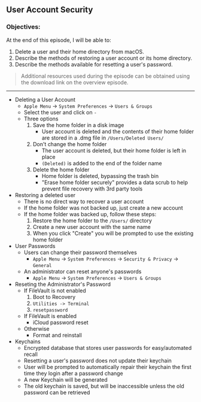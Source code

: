 ## User Account Security 

### Objectives:

At the end of this episode, I will be able to:

1. Delete a user and their home directory from macOS.
2. Describe the methods of restoring a user account or its home directory. 
3. Describe the methods available for resetting a user's password. 

>Additional resources used during the episode can be obtained using the download link on the overview episode.

-----------------------------------------------------------

* Deleting a User Account
	+ `Apple Menu` -> `System Preferences` -> `Users & Groups`
	+ Select the user and click on `-`
	+ Three options
		1. Save the home folder in a disk image
			- User account is deleted and the contents of their home folder are stored in a .dmg file in `/Users/Deleted Users/`
		2. Don't change the home folder
			- The user account is deleted, but their home folder is left in place
			- `(Deleted)` is added to the end of the folder name
		3. Delete the home folder
			- Home folder is deleted, bypassing the trash bin
			- "Erase home folder securely" provides a data scrub to help prevent file recovery with 3rd party tools
* Restoring a deleted user
	+ There is no direct way to recover a user account
	+ If the home folder was not backed up, just create a new account
	+ If the home folder was backed up, follow these steps:
		1. Restore the home folder to the `/Users/` directory
		2. Create a new user account with the same name
		3. When you click "Create" you will be prompted to use the existing home folder
* User Passwords
	+ Users can change their password themselves
		- `Apple Menu` -> `System Preferences` -> `Security & Privacy` -> `General`
	+ An administrator can reset anyone's passwords
		- `Apple Menu` -> `System Preferences` -> `Users & Groups`
* Reseting the Administrator's Password
	+ If FileVault is not enabled
		1. Boot to Recovery
		2. `Utilities -> Terminal`
		3. `resetpassword`
	+ If FileVault is enabled
		- iCloud password reset
	+ Otherwise
		- Format and reinstall
* Keychains
	+ Encrypted database that stores user passwords for easy/automated recall
	+ Resetting a user's password does not update their keychain
	+ User will be prompted to automatically repair their keychain the first time they login after a password change
	+ A new Keychain will be generated
	+ The old keychain is saved, but will be inaccessible unless the old password can be retrieved
